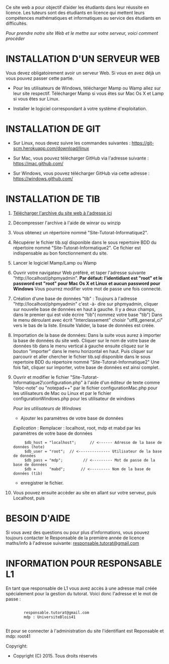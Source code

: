 Ce site web a pour objectif d’aider les étudiants dans leur réussite en licence. Les tuteurs sont des étudiants en licence qui mettent leurs compétences mathématiques et informatiques au service des étudiants en difficultés.


*Pour prendre notre site Web et le mettre sur votre serveur, voici comment procéder* 



# INSTALLATION D'UN SERVEUR WEB

 Vous devez obligatoirement avoir un serveur Web. Si vous en avez déjà un vous pouvez passer cette partie.

* Pour les utilisateurs de Windows, télécharger Mamp ou Wamp allez sur leur site respectif.
Télécharger Mamp si vous êtes sur Mac Os X  et Lamp si vous êtes sur Linux.

* Installer le logiciel correspondant à votre système d'exploitation.



 # INSTALLATION DE GIT

* Sur Linux, nous devez suivre les commandes suivantes : https://git-scm.herokuapp.com/download/linux

* Sur Mac, vous pouvez télécharger GitHub via l'adresse suivante : https://mac.github.com/

* Sur Windows, vous pouvez télécharger GitHub via cette adresse : https://windows.github.com/


 # INSTALLATION DE TIB


1. [Télécharger l'archive du site web à l'adresse ici](https://github.com/laureduchemin/Site-Tutorat-Informatique2/archive/master.zip)

2. Décompresser l'archive à l'aide de winrar ou winzip

3. Vous obtenez un répertoire nommé "Site-Tutorat-Informatique2". 

4. Récupérer le fichier tib.sql disponible dans le sous repertoire BDD du répertoire nommé "Site-Tutorat-Informatique2".
 Ce fichier est indispensable au bon fonctionnement du site.

5. Lancer le logiciel Mamp/Lamp ou Wamp

6. Ouvrir votre navigateur Web préféré, et taper l'adresse suivante "http://localhost/phpmyadmin". 
**Par défaut: l'identidiant est "root" et  le password est "root"  pour Mac Os X et Linux et aucun password pour Windows**
Vous pourrez modifier votre mot de passe une fois connecté.

7. Création d'une base de données "tib" :
Toujours à l'adresse "http://localhost/phpmyadmin" c'est -à- dire sur phpmyadmin, cliquer sur nouvelle base de données en haut à gauche.
  Il y a deux champs, dans le premier qui est vide écrire "tib"( nommez votre base "tib") 
Dans le menu déroulant avec écrit "Interclassement" choisir "utf8_general_ci" vers le bas de la liste. 
Ensuite Valider, la base de données est créée. 

8. Importation de la base de données:
Dans la suite vous aurez à importer la base de données du site web.
Cliquer sur le nom de votre base de données tib dans le menu vertical à gauche ensuite cliquez sur le bouton "importer" dans le menu horizontal en haut.
Puis cliquer sur parcourir et aller chercher le fichier tib.sql disponible dans le sous repertoire BDD du répertoire nommé "Site-Tutorat-Informatique2"
Une fois fait, cliquer sur importer, votre base de données  est ainsi complet.

9. Ouvrir et modifier le fichier "Site-Tutorat-Informatique2\configuration.php" à l'aide d'un éditeur de texte comme "bloc-note" ou "notepad++" par le fichier configurationMac.php pour les utilisateurs de Mac ou Linux et  par le fichier configurationWindows.php pour les utilisateur de windows

   *Pour les utilisateurs de Windows*
   
    * Ajouter les paramètres de votre base de données
    
   *Explication* :
    Remplacer : localhost, root, mdp et mabd par les paramètres de votre base de données   

   
    ```````````````
         $db_host = "localhost";      // <------ Adresse de la base de données (hote)
         $db_user = "root";  // <-------------- Utilisateur de la base de données
         $db_pass = "mdp";         // <--------- Mot de passe de la base de données
         $db =      "mabd";       // <--------- Nom de la base de données (tib) 
    ```````````````

    *  enregistrer le fichier.
  
10. Vous pouvez ensuite accèder au site en allant sur votre serveur, puis Localhost, puis 

# BESOIN D'AIDE 
Si vous avez des questions ou pour plus d’informations, vous pouvez toujours contacter le Responsable de la première année de licence maths/info à l'adresse suivante:
responsable.tutorat@gmail.com


# INFORMATION POUR RESPONSABLE L1
En tant que responsable de L1 vous avez accès à une adresse mail créée spécialement pour la gestion du tutorat.
Voici donc l'adresse et le mot de passe :
```````````````     
    
		responsable.tutorat@gmail.com
		mdp : UniversiteBlois41
     
```````````````		
Et pour se connecter à l'administration du site l'identifiant est Reponsable et mdp: root41 


Copyright: 

 * Copyright (C) 2015. Tous droits réservés 




